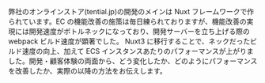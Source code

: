 弊社のオンラインストア(tential.jp)の開発のメインは Nuxt フレームワークで作られています。EC の機能改善の施策は毎日練られておりますが、機能改善の実現には開発速度がボトルネックになっており、開発サーバーを立ち上げる際の webpack ビルド速度が顕著でした。
Nuxt3 に移行することで、ネックだったビルド速度の向上、加えて ECS インスタンスあたりのパフォーマンスが上がりました。開発・顧客体験の両面から、どう変化したか、どのようにパフォーマンスを改善したか、実際の以降の方法をお伝えします。
